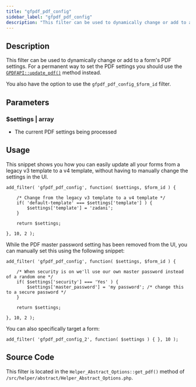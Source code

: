 ```yaml
---
title: "gfpdf_pdf_config"
sidebar_label: "gfpdf_pdf_config"
description: "This filter can be used to dynamically change or add to a form's PDF settings. This shouldn't be used as a permanent way to control the form's PDF settings."
---
```


## Description

This filter can be used to dynamically change or add to a form's PDF settings. For a permanent way to set the PDF settings you should use the [`GPDFAPI::update_pdf()`](../api/update_pdf.md) method instead.

You also have the option to use the `gfpdf_pdf_config_$form_id` filter.

## Parameters

### $settings | array
*  The current PDF settings being processed

## Usage

This snippet shows you how you can easily update all your forms from a legacy v3 template to a v4 template, without having to manually change the settings in the UI.

```
add_filter( 'gfpdf_pdf_config', function( $settings, $form_id ) {

	/* Change from the legacy v3 template to a v4 template */
	if( 'default-template' === $settings['template'] ) {
		$settings['template'] = 'zadani';
	}

	return $settings;

}, 10, 2 );
```

While the PDF master password setting has been removed from the UI, you can manually set this using the following snippet:

```
add_filter( 'gfpdf_pdf_config', function( $settings, $form_id ) {

	/* When security is on we'll use our own master password instead of a random one */
	if( $settings['security'] === 'Yes' ) {
		$settings['master_password'] = 'my password'; /* change this to a secure password */
	}

	return $settings;

}, 10, 2 );
```

You can also specifically target a form:

```
add_filter( 'gfpdf_pdf_config_2', function( $settings ) { }, 10 );
```

## Source Code

This filter is located in the `Helper_Abstract_Options::get_pdf()` method of `/src/helper/abstract/Helper_Abstract_Options.php`.
